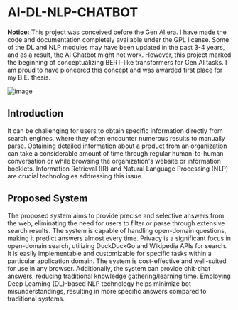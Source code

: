 # AI-DL-NLP-CHATBOT


**Notice:** This project was conceived before the Gen AI era. I have made the code and documentation completely available under the GPL license. Some of the DL and NLP modules may have been updated in the past 3-4 years, and as a result, the AI Chatbot might not work. However, this project marked the beginning of conceptualizing BERT-like transformers for Gen AI tasks. I am proud to have pioneered this concept and was awarded first place for my B.E. thesis.

![image](https://github.com/PandiaJason/AI-DL-NLP-CHATBOT/assets/100123063/594646c3-145f-45f2-9cb9-2b9c3961993f)

## Introduction

It can be challenging for users to obtain specific information directly from search engines, where they often encounter numerous results to manually parse. Obtaining detailed information about a product from an organization can take a considerable amount of time through regular human-to-human conversation or while browsing the organization's website or information booklets. Information Retrieval (IR) and Natural Language Processing (NLP) are crucial technologies addressing this issue.

## Proposed System

The proposed system aims to provide precise and selective answers from the web, eliminating the need for users to filter or parse through extensive search results. The system is capable of handling open-domain questions, making it predict answers almost every time. Privacy is a significant focus in open-domain search, utilizing DuckDuckGo and Wikipedia APIs for search. It is easily implementable and customizable for specific tasks within a particular application domain. The system is cost-effective and well-suited for use in any browser. Additionally, the system can provide chit-chat answers, reducing traditional knowledge gathering/learning time. Employing Deep Learning (DL)-based NLP technology helps minimize bot misunderstandings, resulting in more specific answers compared to traditional systems.




